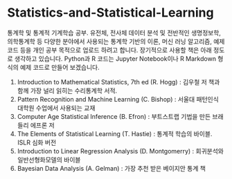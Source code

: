 # Statistics-and-Statistical-Learning
 
통계학 및 통계적 기계학습 공부.
유전체, 전사체 데이터 분석 및 전반적인 생명정보학, 의학통계학 등 다양한 분야에서 사용되는 통계학 기반의 이론, 머신 러닝 알고리즘, 예제 코드 등을 개인 공부 목적으로 업로드 하려고 합니다.
장기적으로 사용할 책은 아래 정도로 생각하고 있습니다. Python과 R 코드는 Jupyter Notebook이나 R Markdown 형식의 예제 코드로 만들어 보겠습니다.

1) Introduction to Mathematical Statistics, 7th ed (R. Hogg)
   : 김우철 저 책과 함께 가장 널리 읽히는 수리통계학 서적.
2) Pattern Recognition and Machine Learning (C. Bishop)
   : 서울대 패턴인식 대학원 수업에서 사용되는 교재
3) Computer Age Statistical Inference (B. Efron)
   : 부트스트랩 기법을 만든 브래들리 에프론 저
4) The Elements of Statistical Learning (T. Hastie)
   : 통계적 학습의 바이블. ISLR 심화 버전
5) Introduction to Linear Regression Analysis (D. Montgomerry)
   : 회귀분석와 일반선형화모델의 바이블
6) Bayesian Data Analysis (A. Gelman)
   : 가장 추천 받은 베이지안 통계 책
